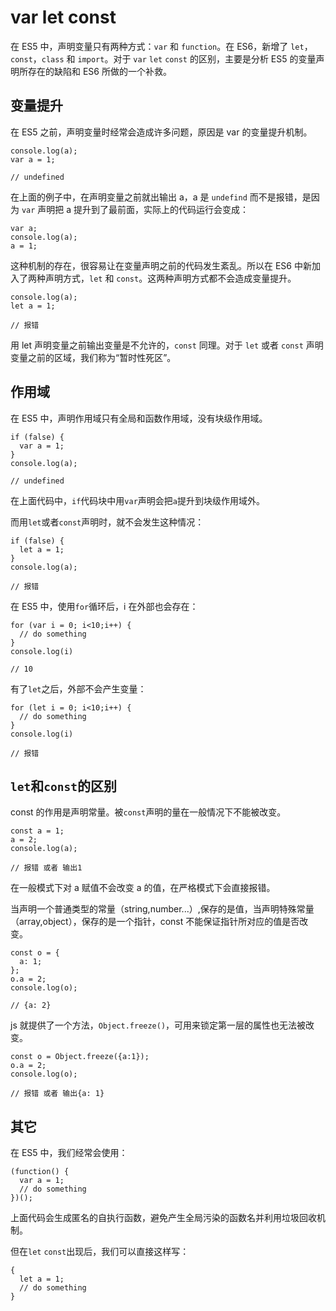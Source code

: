 # var let const

在 ES5 中，声明变量只有两种方式：`var` 和 `function`。在 ES6，新增了 `let`，`const`，`class` 和 `import`。对于 `var` `let` `const` 的区别，主要是分析 ES5 的变量声明所存在的缺陷和 ES6 所做的一个补救。

## 变量提升

在 ES5 之前，声明变量时经常会造成许多问题，原因是 var 的变量提升机制。

```
console.log(a);
var a = 1;

// undefined
```

在上面的例子中，在声明变量之前就出输出 a，a 是 `undefind` 而不是报错，是因为 `var` 声明把 a 提升到了最前面，实际上的代码运行会变成：

```
var a;
console.log(a);
a = 1;
```

这种机制的存在，很容易让在变量声明之前的代码发生紊乱。所以在 ES6 中新加入了两种声明方式，`let` 和 `const`。这两种声明方式都不会造成变量提升。

```
console.log(a);
let a = 1;

// 报错
```

用 let 声明变量之前输出变量是不允许的，`const` 同理。对于 `let` 或者 `const` 声明变量之前的区域，我们称为“暂时性死区”。

## 作用域

在 ES5 中，声明作用域只有全局和函数作用域，没有块级作用域。

```
if (false) {
  var a = 1;
}
console.log(a);

// undefined
```

在上面代码中，`if`代码块中用`var`声明会把`a`提升到块级作用域外。

而用`let`或者`const`声明时，就不会发生这种情况：

```
if (false) {
  let a = 1;
}
console.log(a);

// 报错
```

在 ES5 中，使用`for`循环后，i 在外部也会存在：

```
for (var i = 0; i<10;i++) {
  // do something
}
console.log(i)

// 10
```

有了`let`之后，外部不会产生变量：

```
for (let i = 0; i<10;i++) {
  // do something
}
console.log(i)

// 报错
```

## `let`和`const`的区别

const 的作用是声明常量。被`const`声明的量在一般情况下不能被改变。

```
const a = 1;
a = 2;
console.log(a);

// 报错 或者 输出1
```

在一般模式下对 a 赋值不会改变 a 的值，在严格模式下会直接报错。

当声明一个普通类型的常量（string,number...）,保存的是值，当声明特殊常量（array,object），保存的是一个指针，const 不能保证指针所对应的值是否改变。

```
const o = {
  a: 1;
};
o.a = 2;
console.log(o);

// {a: 2}
```

js 就提供了一个方法，`Object.freeze()`，可用来锁定第一层的属性也无法被改变。

```
const o = Object.freeze({a:1});
o.a = 2;
console.log(o);

// 报错 或者 输出{a: 1}
```

## 其它

在 ES5 中，我们经常会使用：

```
(function() {
  var a = 1;
  // do something
})();
```

上面代码会生成匿名的自执行函数，避免产生全局污染的函数名并利用垃圾回收机制。

但在`let` `const`出现后，我们可以直接这样写：

```
{
  let a = 1;
  // do something
}
```
